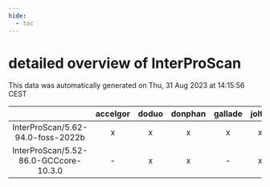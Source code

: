 ```yaml
---
hide:
  - toc
---
```


detailed overview of InterProScan
=================================


This data was automatically generated on Thu, 31 Aug 2023 at 14:15:56 CEST  

| |accelgor|doduo|donphan|gallade|joltik|skitty|swalot|victini|
| :---: | :---: | :---: | :---: | :---: | :---: | :---: | :---: | :---: |
|InterProScan/5.62-94.0-foss-2022b|x|x|x|x|x|x|x|x|
|InterProScan/5.52-86.0-GCCcore-10.3.0|-|x|x|-|x|x|x|x|
